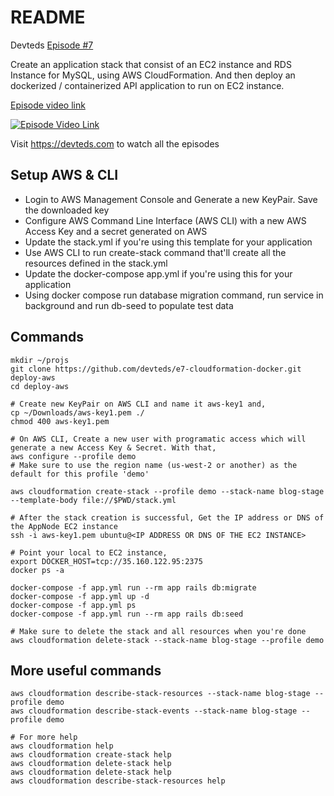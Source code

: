 # README

Devteds [Episode #7](https://devteds.com/episodes/7-create-aws-cloudformation-stack-for-ec2-rds-and-deploy-docker-app)

Create an application stack that consist of an EC2 instance and RDS Instance for MySQL, using AWS CloudFormation. And then deploy an dockerized / containerized API application to run on EC2 instance.

[Episode video link](https://youtu.be/8J0g_xWUzV0)

[![Episode Video Link](https://i.ytimg.com/vi/8J0g_xWUzV0/hqdefault.jpg)](https://youtu.be/8J0g_xWUzV0)

Visit https://devteds.com to watch all the episodes

## Setup AWS & CLI

- Login to AWS Management Console and Generate a new KeyPair. Save the downloaded key
- Configure AWS Command Line Interface (AWS CLI) with a new AWS Access Key and a secret generated on AWS
- Update the stack.yml if you're using this template for your application
- Use AWS CLI to run create-stack command that'll create all the resources defined in the stack.yml
- Update the docker-compose app.yml if you're using this for your application
- Using docker compose run database migration command, run service in background and run db-seed to populate test data

## Commands

```
mkdir ~/projs
git clone https://github.com/devteds/e7-cloudformation-docker.git deploy-aws
cd deploy-aws

# Create new KeyPair on AWS CLI and name it aws-key1 and,
cp ~/Downloads/aws-key1.pem ./
chmod 400 aws-key1.pem

# On AWS CLI, Create a new user with programatic access which will generate a new Access Key & Secret. With that,
aws configure --profile demo
# Make sure to use the region name (us-west-2 or another) as the default for this profile 'demo'

aws cloudformation create-stack --profile demo --stack-name blog-stage --template-body file://$PWD/stack.yml

# After the stack creation is successful, Get the IP address or DNS of the AppNode EC2 instance
ssh -i aws-key1.pem ubuntu@<IP ADDRESS OR DNS OF THE EC2 INSTANCE>

# Point your local to EC2 instance,
export DOCKER_HOST=tcp://35.160.122.95:2375
docker ps -a

docker-compose -f app.yml run --rm app rails db:migrate
docker-compose -f app.yml up -d
docker-compose -f app.yml ps
docker-compose -f app.yml run --rm app rails db:seed

# Make sure to delete the stack and all resources when you're done
aws cloudformation delete-stack --stack-name blog-stage --profile demo
```

## More useful commands

```
aws cloudformation describe-stack-resources --stack-name blog-stage --profile demo
aws cloudformation describe-stack-events --stack-name blog-stage --profile demo

# For more help
aws cloudformation help
aws cloudformation create-stack help
aws cloudformation delete-stack help
aws cloudformation delete-stack help
aws cloudformation describe-stack-resources help
```
